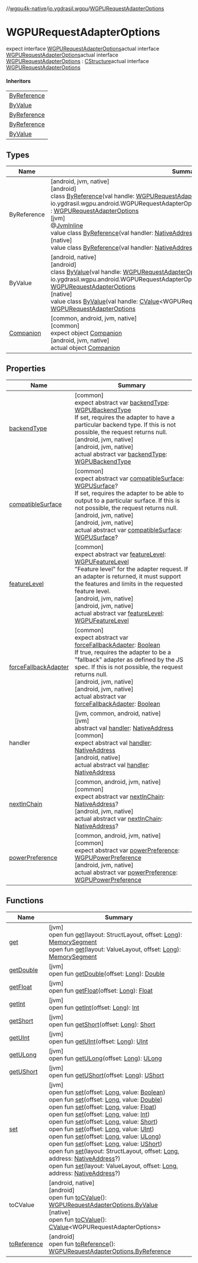 //[wgpu4k-native](../../../index.md)/[io.ygdrasil.wgpu](../index.md)/[WGPURequestAdapterOptions](index.md)

# WGPURequestAdapterOptions

expect interface [WGPURequestAdapterOptions](index.md)actual interface [WGPURequestAdapterOptions](index.md)actual interface [WGPURequestAdapterOptions](index.md) : [CStructure](../../ffi/[jvm]-c-structure/index.md)actual interface [WGPURequestAdapterOptions](index.md)

#### Inheritors

| |
|---|
| [ByReference]([android]-by-reference/index.md) |
| [ByValue]([android]-by-value/index.md) |
| [ByReference]([jvm]-by-reference/index.md) |
| [ByReference]([native]-by-reference/index.md) |
| [ByValue]([native]-by-value/index.md) |

## Types

| Name | Summary |
|---|---|
| ByReference | [android, jvm, native]<br>[android]<br>class [ByReference]([android]-by-reference/index.md)(val handle: [WGPURequestAdapterOptions.ByReference](../../io.ygdrasil.wgpu.android/-w-g-p-u-request-adapter-options/-by-reference/index.md) = io.ygdrasil.wgpu.android.WGPURequestAdapterOptions.ByReference(com.sun.jna.Pointer.NULL)) : [WGPURequestAdapterOptions](index.md)<br>[jvm]<br>@[JvmInline](https://kotlinlang.org/api/core/kotlin-stdlib/kotlin.jvm/-jvm-inline/index.html)<br>value class [ByReference]([jvm]-by-reference/index.md)(val handler: [NativeAddress](../../ffi/-native-address/index.md)) : [WGPURequestAdapterOptions](index.md)<br>[native]<br>value class [ByReference]([native]-by-reference/index.md)(val handler: [NativeAddress](../../ffi/-native-address/index.md)) : [WGPURequestAdapterOptions](index.md) |
| ByValue | [android, native]<br>[android]<br>class [ByValue]([android]-by-value/index.md)(val handle: [WGPURequestAdapterOptions.ByValue](../../io.ygdrasil.wgpu.android/-w-g-p-u-request-adapter-options/-by-value/index.md) = io.ygdrasil.wgpu.android.WGPURequestAdapterOptions.ByValue(com.sun.jna.Pointer.NULL)) : [WGPURequestAdapterOptions](index.md)<br>[native]<br>value class [ByValue]([native]-by-value/index.md)(val handle: [CValue](https://kotlinlang.org/api/core/kotlin-stdlib/kotlinx.cinterop/-c-value/index.html)&lt;WGPURequestAdapterOptions&gt;) : [WGPURequestAdapterOptions](index.md) |
| [Companion](-companion/index.md) | [common, android, jvm, native]<br>[common]<br>expect object [Companion](-companion/index.md)<br>[android, jvm, native]<br>actual object [Companion](-companion/index.md) |

## Properties

| Name | Summary |
|---|---|
| [backendType](backend-type.md) | [common]<br>expect abstract var [backendType](backend-type.md): [WGPUBackendType](../-w-g-p-u-backend-type/index.md)<br>If set, requires the adapter to have a particular backend type. If this is not possible, the request returns null.<br>[android, jvm, native]<br>[android, jvm, native]<br>actual abstract var [backendType](backend-type.md): [WGPUBackendType](../-w-g-p-u-backend-type/index.md) |
| [compatibleSurface](compatible-surface.md) | [common]<br>expect abstract var [compatibleSurface](compatible-surface.md): [WGPUSurface](../-w-g-p-u-surface/index.md)?<br>If set, requires the adapter to be able to output to a particular surface. If this is not possible, the request returns null.<br>[android, jvm, native]<br>[android, jvm, native]<br>actual abstract var [compatibleSurface](compatible-surface.md): [WGPUSurface](../-w-g-p-u-surface/index.md)? |
| [featureLevel](feature-level.md) | [common]<br>expect abstract var [featureLevel](feature-level.md): [WGPUFeatureLevel](../-w-g-p-u-feature-level/index.md)<br>&quot;Feature level&quot; for the adapter request. If an adapter is returned, it must support the features and limits in the requested feature level.<br>[android, jvm, native]<br>[android, jvm, native]<br>actual abstract var [featureLevel](feature-level.md): [WGPUFeatureLevel](../-w-g-p-u-feature-level/index.md) |
| [forceFallbackAdapter](force-fallback-adapter.md) | [common]<br>expect abstract var [forceFallbackAdapter](force-fallback-adapter.md): [Boolean](https://kotlinlang.org/api/core/kotlin-stdlib/kotlin/-boolean/index.html)<br>If true, requires the adapter to be a &quot;fallback&quot; adapter as defined by the JS spec. If this is not possible, the request returns null.<br>[android, jvm, native]<br>[android, jvm, native]<br>actual abstract var [forceFallbackAdapter](force-fallback-adapter.md): [Boolean](https://kotlinlang.org/api/core/kotlin-stdlib/kotlin/-boolean/index.html) |
| handler | [jvm, common, android, native]<br>[jvm]<br>abstract val [handler](../../ffi/[jvm]-c-structure/handler.md): [NativeAddress](../../ffi/-native-address/index.md)<br>[common]<br>expect abstract val [handler](handler.md): [NativeAddress](../../ffi/-native-address/index.md)<br>[android, native]<br>actual abstract val [handler](handler.md): [NativeAddress](../../ffi/-native-address/index.md) |
| [nextInChain](next-in-chain.md) | [common, android, jvm, native]<br>[common]<br>expect abstract var [nextInChain](next-in-chain.md): [NativeAddress](../../ffi/-native-address/index.md)?<br>[android, jvm, native]<br>actual abstract var [nextInChain](next-in-chain.md): [NativeAddress](../../ffi/-native-address/index.md)? |
| [powerPreference](power-preference.md) | [common, android, jvm, native]<br>[common]<br>expect abstract var [powerPreference](power-preference.md): [WGPUPowerPreference](../-w-g-p-u-power-preference/index.md)<br>[android, jvm, native]<br>actual abstract var [powerPreference](power-preference.md): [WGPUPowerPreference](../-w-g-p-u-power-preference/index.md) |

## Functions

| Name | Summary |
|---|---|
| [get](../../ffi/[jvm]-c-structure/get.md) | [jvm]<br>open fun [get](../../ffi/[jvm]-c-structure/get.md)(layout: StructLayout, offset: [Long](https://kotlinlang.org/api/core/kotlin-stdlib/kotlin/-long/index.html)): [MemorySegment](../../ffi/-memory-segment/index.md)<br>open fun [get](../../ffi/[jvm]-c-structure/get.md)(layout: ValueLayout, offset: [Long](https://kotlinlang.org/api/core/kotlin-stdlib/kotlin/-long/index.html)): [MemorySegment](../../ffi/-memory-segment/index.md) |
| [getDouble](../../ffi/[jvm]-c-structure/get-double.md) | [jvm]<br>open fun [getDouble](../../ffi/[jvm]-c-structure/get-double.md)(offset: [Long](https://kotlinlang.org/api/core/kotlin-stdlib/kotlin/-long/index.html)): [Double](https://kotlinlang.org/api/core/kotlin-stdlib/kotlin/-double/index.html) |
| [getFloat](../../ffi/[jvm]-c-structure/get-float.md) | [jvm]<br>open fun [getFloat](../../ffi/[jvm]-c-structure/get-float.md)(offset: [Long](https://kotlinlang.org/api/core/kotlin-stdlib/kotlin/-long/index.html)): [Float](https://kotlinlang.org/api/core/kotlin-stdlib/kotlin/-float/index.html) |
| [getInt](../../ffi/[jvm]-c-structure/get-int.md) | [jvm]<br>open fun [getInt](../../ffi/[jvm]-c-structure/get-int.md)(offset: [Long](https://kotlinlang.org/api/core/kotlin-stdlib/kotlin/-long/index.html)): [Int](https://kotlinlang.org/api/core/kotlin-stdlib/kotlin/-int/index.html) |
| [getShort](../../ffi/[jvm]-c-structure/get-short.md) | [jvm]<br>open fun [getShort](../../ffi/[jvm]-c-structure/get-short.md)(offset: [Long](https://kotlinlang.org/api/core/kotlin-stdlib/kotlin/-long/index.html)): [Short](https://kotlinlang.org/api/core/kotlin-stdlib/kotlin/-short/index.html) |
| [getUInt](../../ffi/[jvm]-c-structure/get-u-int.md) | [jvm]<br>open fun [getUInt](../../ffi/[jvm]-c-structure/get-u-int.md)(offset: [Long](https://kotlinlang.org/api/core/kotlin-stdlib/kotlin/-long/index.html)): [UInt](https://kotlinlang.org/api/core/kotlin-stdlib/kotlin/-u-int/index.html) |
| [getULong](../../ffi/[jvm]-c-structure/get-u-long.md) | [jvm]<br>open fun [getULong](../../ffi/[jvm]-c-structure/get-u-long.md)(offset: [Long](https://kotlinlang.org/api/core/kotlin-stdlib/kotlin/-long/index.html)): [ULong](https://kotlinlang.org/api/core/kotlin-stdlib/kotlin/-u-long/index.html) |
| [getUShort](../../ffi/[jvm]-c-structure/get-u-short.md) | [jvm]<br>open fun [getUShort](../../ffi/[jvm]-c-structure/get-u-short.md)(offset: [Long](https://kotlinlang.org/api/core/kotlin-stdlib/kotlin/-long/index.html)): [UShort](https://kotlinlang.org/api/core/kotlin-stdlib/kotlin/-u-short/index.html) |
| [set](../../ffi/[jvm]-c-structure/set.md) | [jvm]<br>open fun [set](../../ffi/[jvm]-c-structure/set.md)(offset: [Long](https://kotlinlang.org/api/core/kotlin-stdlib/kotlin/-long/index.html), value: [Boolean](https://kotlinlang.org/api/core/kotlin-stdlib/kotlin/-boolean/index.html))<br>open fun [set](../../ffi/[jvm]-c-structure/set.md)(offset: [Long](https://kotlinlang.org/api/core/kotlin-stdlib/kotlin/-long/index.html), value: [Double](https://kotlinlang.org/api/core/kotlin-stdlib/kotlin/-double/index.html))<br>open fun [set](../../ffi/[jvm]-c-structure/set.md)(offset: [Long](https://kotlinlang.org/api/core/kotlin-stdlib/kotlin/-long/index.html), value: [Float](https://kotlinlang.org/api/core/kotlin-stdlib/kotlin/-float/index.html))<br>open fun [set](../../ffi/[jvm]-c-structure/set.md)(offset: [Long](https://kotlinlang.org/api/core/kotlin-stdlib/kotlin/-long/index.html), value: [Int](https://kotlinlang.org/api/core/kotlin-stdlib/kotlin/-int/index.html))<br>open fun [set](../../ffi/[jvm]-c-structure/set.md)(offset: [Long](https://kotlinlang.org/api/core/kotlin-stdlib/kotlin/-long/index.html), value: [Short](https://kotlinlang.org/api/core/kotlin-stdlib/kotlin/-short/index.html))<br>open fun [set](../../ffi/[jvm]-c-structure/set.md)(offset: [Long](https://kotlinlang.org/api/core/kotlin-stdlib/kotlin/-long/index.html), value: [UInt](https://kotlinlang.org/api/core/kotlin-stdlib/kotlin/-u-int/index.html))<br>open fun [set](../../ffi/[jvm]-c-structure/set.md)(offset: [Long](https://kotlinlang.org/api/core/kotlin-stdlib/kotlin/-long/index.html), value: [ULong](https://kotlinlang.org/api/core/kotlin-stdlib/kotlin/-u-long/index.html))<br>open fun [set](../../ffi/[jvm]-c-structure/set.md)(offset: [Long](https://kotlinlang.org/api/core/kotlin-stdlib/kotlin/-long/index.html), value: [UShort](https://kotlinlang.org/api/core/kotlin-stdlib/kotlin/-u-short/index.html))<br>open fun [set](../../ffi/[jvm]-c-structure/set.md)(layout: StructLayout, offset: [Long](https://kotlinlang.org/api/core/kotlin-stdlib/kotlin/-long/index.html), address: [NativeAddress](../../ffi/-native-address/index.md)?)<br>open fun [set](../../ffi/[jvm]-c-structure/set.md)(layout: ValueLayout, offset: [Long](https://kotlinlang.org/api/core/kotlin-stdlib/kotlin/-long/index.html), address: [NativeAddress](../../ffi/-native-address/index.md)?) |
| toCValue | [android, native]<br>[android]<br>open fun [toCValue]([android]to-c-value.md)(): [WGPURequestAdapterOptions.ByValue](../../io.ygdrasil.wgpu.android/-w-g-p-u-request-adapter-options/-by-value/index.md)<br>[native]<br>open fun [toCValue]([native]to-c-value.md)(): [CValue](https://kotlinlang.org/api/core/kotlin-stdlib/kotlinx.cinterop/-c-value/index.html)&lt;WGPURequestAdapterOptions&gt; |
| [toReference](to-reference.md) | [android]<br>open fun [toReference](to-reference.md)(): [WGPURequestAdapterOptions.ByReference](../../io.ygdrasil.wgpu.android/-w-g-p-u-request-adapter-options/-by-reference/index.md) |